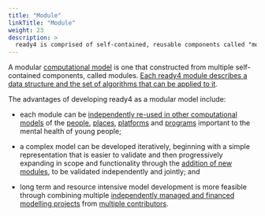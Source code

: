 ```yaml
---
title: "Module"
linkTitle: "Module"
weight: 23
description: >
  ready4 is comprised of self-contained, reusable components called "modules".
---
```


A modular [computational model](/docs/getting-started/concepts/model/) is one that constructed from multiple self-contained components, called modules. [Each ready4 module describes a data structure and the set of algorithms that can be applied to it](/docs/framework/implementation/modularity/). 

The advantages of developing ready4 as a modular model include:

- each module can be [independently re-used in other computational models](/docs/model/using-modules/) of the [people](/docs/model/using-modules/people/), [places](/docs/model/using-modules/places/), [platforms](/docs/model/using-modules/platforms/) and [programs](/docs/model/using-modules/programs/) important to the mental health of young people;

- a complex model can be developed iteratively, beginning with a simple representation that is easier to validate and then progressively expanding in scope and functionality through the [addition of new modules](/docs/model/authoring-modules/), to be validated independently and jointly; and

- long term and resource intensive model development is more feasible through combining multiple [independently managed and financed modelling projects](/docs/getting-started/concepts/project/) from [multiple contributors](/docs/contribution-guidelines/).

